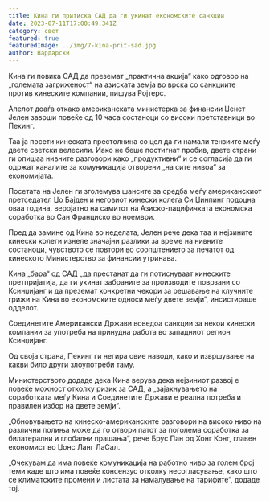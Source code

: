 ```yaml
---
title: Кина ги притиска САД да ги укинат економските санкции
date: 2023-07-11T17:00:49.341Z
category: свет
featured: true
featuredImage: ../img/7-kina-prit-sad.jpg
author: Вардарски
---
```

Кина ги повика САД да преземат „практична акција“ како одговор на „големата загриженост“ на азиската земја во врска со санкциите против кинеските компании, пишува Ројтерс.

Апелот доаѓа откако американската министерка за финансии Џенет Јелен заврши повеќе од 10 часа состаноци со високи претставници во Пекинг.

Таа ја посети кинеската престолнина со цел да ги намали тензиите меѓу двете светски велесили. Иако не беше постигнат пробив, двете страни ги опишаа нивните разговори како „продуктивни“ и се согласија да ги одржат каналите за комуникација отворени „на сите нивоа“ за економијата.

Посетата на Јелен ги зголемува шансите за средба меѓу американскиот претседател Џо Бајден и неговиот кинески колега Си Џинпинг подоцна оваа година, веројатно на самитот на Азиско-пацифичката економска соработка во Сан Франциско во ноември.

Пред да замине од Кина во неделата, Јелен рече дека таа и нејзините кинески колеги изнеле значајни разлики за време на нивните состаноци, чувството се повтори во соопштението за печатот од кинеското Министерство за финансии утринава.

Кина „бара“ од САД „да престанат да ги потиснуваат кинеските претпријатија, да ги укинат забраните за производите поврзани со Ксинџијанг и да преземат конкретни чекори за решавање на клучните грижи на Кина во економските односи меѓу двете земји“, инсистираше одделот.

Соединетите Американски Држави воведоа санкции за некои кинески компании за употреба на принудна работа во западниот регион Ксинџијанг.

Од своја страна, Пекинг ги негира овие наводи, како и извршување на какви било други злоупотреби таму.

Министерството додаде дека Кина верува дека нејзиниот развој е повеќе можност отколку ризик за САД, а „зајакнувањето на соработката меѓу Кина и Соединетите Држави е реална потреба и правилен избор на двете земји“.

„Обновувањето на кинеско-американските разговори на високо ниво на различни полиња може да го отвори патот за поголема соработка за билатерални и глобални прашања“, рече Брус Пан од Хонг Конг, главен економист во Џонс Ланг ЛаСал.

„Очекувам да има повеќе комуникација на работно ниво за голем број теми каде што има повеќе консензус отколку несогласување, како што се климатските промени и листата за намалување на тарифите“, додаде тој.